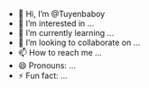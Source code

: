 - 👋 Hi, I’m @Tuyenbaboy
- 👀 I’m interested in ...
- 🌱 I’m currently learning ...
- 💞️ I’m looking to collaborate on ...
- 📫 How to reach me ...
- 😄 Pronouns: ...
- ⚡ Fun fact: ...

<!---
Tuyenbaboy/Tuyenbaboy is a ✨ special ✨ repository because its `README.md` (this file) appears on your GitHub profile.
You can click the Preview link to take a look at your changes.
--->
